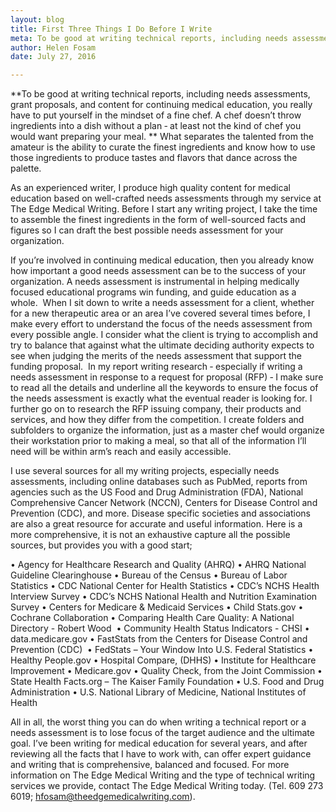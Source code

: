 ```yaml
---
layout: blog
title: First Three Things I Do Before I Write
meta: To be good at writing technical reports, including needs assessments, grant proposals, and content for continuing medical education, you really have to put yourself in the mindset of a fine chef.
author: Helen Fosam
date: July 27, 2016

---
```

**To be good at writing technical reports, including needs assessments, grant proposals, and content for continuing medical education, you really have to put yourself in the mindset of a fine chef. A chef doesn’t throw ingredients into a dish without a plan ‑ at least not the kind of chef you would want preparing your meal. ** What separates the talented from the amateur is the ability to curate the finest ingredients and know how to use those ingredients to produce tastes and flavors that dance across the palette. 

As an experienced writer, I produce high quality content for medical education based on well-crafted needs assessments through my service at The Edge Medical Writing. Before I start any writing project, I take the time to assemble the finest ingredients in the form of well-sourced facts and figures so I can draft the best possible needs assessment for your organization.

If you’re involved in continuing medical education, then you already know how important a good needs assessment can be to the success of your organization. A needs assessment is instrumental in helping medically focused educational programs win funding, and guide education as a whole.  When I sit down to write a needs assessment for a client, whether for a new therapeutic area or an area I’ve covered several times before, I make every effort to understand the focus of the needs assessment from every possible angle. I consider what the client is trying to accomplish and try to balance that against what the ultimate deciding authority expects to see when judging the merits of the needs assessment that support the funding proposal.  In my report writing research ‑ especially if writing a needs assessment in response to a request for proposal (RFP) ‑ I make sure to read all the details and underline all the keywords to ensure the focus of the needs assessment is exactly what the eventual reader is looking for. I further go on to research the RFP issuing company, their products and services, and how they differ from the competition. I create folders and subfolders to organize the information, just as a master chef would organize their workstation prior to making a meal, so that all of the information I’ll need will be within arm’s reach and easily accessible.

I use several sources for all my writing projects, especially needs assessments, including online databases such as PubMed, reports from agencies such as the US Food and Drug Administration (FDA), National Comprehensive Cancer Network (NCCN), Centers for Disease Control and Prevention (CDC), and more. Disease specific societies and associations are also a great resource for accurate and useful information. Here is a more comprehensive, it is not an exhaustive capture all the possible sources, but provides you with a good start;

•	Agency for Healthcare Research and Quality (AHRQ)
•	AHRQ National Guideline Clearinghouse
•	Bureau of the Census
•	Bureau of Labor Statistics
•	CDC National Center for Health Statistics
•	CDC’s NCHS Health Interview Survey
•	CDC’s NCHS National Health and Nutrition Examination Survey
•	Centers for Medicare & Medicaid Services
•	Child Stats.gov
•	Cochrane Collaboration
•	Comparing Health Care Quality: A National Directory - Robert Wood 
•	Community Health Status Indicators - CHSI
•	data.medicare.gov
•	FastStats from the Centers for Disease Control and Prevention (CDC) 
•	FedStats – Your Window Into U.S. Federal Statistics
•	Healthy People.gov
•	Hospital Compare, (DHHS)
•	Institute for Healthcare Improvement
•	Medicare.gov 
•	Quality Check, from the Joint Commission
•	State Health Facts.org – The Kaiser Family Foundation
•	U.S. Food and Drug Administration
•	U.S. National Library of Medicine, National Institutes of Health

All in all, the worst thing you can do when writing a technical report or a needs assessment is to lose focus of the target audience and the ultimate goal. I’ve been writing for medical education for several years, and after reviewing all the facts that I have to work with, can offer expert guidance and writing that is comprehensive, balanced and focused. For more information on The Edge Medical Writing and the type of technical writing services we provide, contact The Edge Medical Writing today. (Tel. 609 273 6019; hfosam@theedgemedicalwriting.com).

